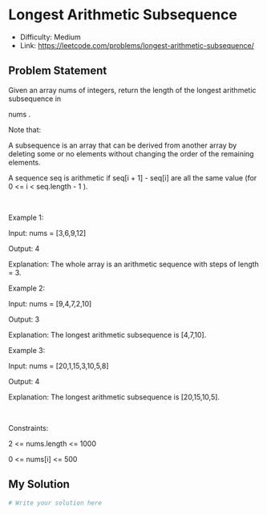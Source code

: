 # Longest Arithmetic Subsequence
- Difficulty: Medium
- Link: https://leetcode.com/problems/longest-arithmetic-subsequence/

## Problem Statement

Given an array 
nums
 of integers, return 
the length of the longest arithmetic subsequence in
 
nums
.


Note
 that:




A 
subsequence
 is an array that can be derived from another array by deleting some or no elements without changing the order of the remaining elements.


A sequence 
seq
 is arithmetic if 
seq[i + 1] - seq[i]
 are all the same value (for 
0 <= i < seq.length - 1
).




 


Example 1:




Input:
 nums = [3,6,9,12]

Output:
 4

Explanation: 
 The whole array is an arithmetic sequence with steps of length = 3.



Example 2:




Input:
 nums = [9,4,7,2,10]

Output:
 3

Explanation: 
 The longest arithmetic subsequence is [4,7,10].



Example 3:




Input:
 nums = [20,1,15,3,10,5,8]

Output:
 4

Explanation: 
 The longest arithmetic subsequence is [20,15,10,5].



 


Constraints:




2 <= nums.length <= 1000


0 <= nums[i] <= 500

## My Solution

```python
# Write your solution here
```
